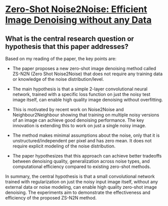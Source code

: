 # [Zero-Shot Noise2Noise: Efficient Image Denoising without any Data](https://arxiv.org/abs/2303.11253)

## What is the central research question or hypothesis that this paper addresses?

 Based on my reading of the paper, the key points are:

- The paper proposes a new zero-shot image denoising method called ZS-N2N (Zero Shot Noise2Noise) that does not require any training data or knowledge of the noise distribution/level. 

- The main hypothesis is that a simple 2-layer convolutional neural network, trained with a specific loss function on just the noisy test image itself, can enable high quality image denoising without overfitting.

- This is motivated by recent work on Noise2Noise and Neighbour2Neighbour showing that training on multiple noisy versions of an image can achieve good denoising performance. The key innovation is extending this to work on just a single noisy image.

- The method makes minimal assumptions about the noise, only that it is unstructured/independent per pixel and has zero mean. It does not require explicit modeling of the noise distribution.

- The paper hypothesizes that this approach can achieve better tradeoffs between denoising quality, generalization across noise types, and computational efficiency compared to existing zero-shot methods.

In summary, the central hypothesis is that a small convolutional network trained with regularization on just the noisy input image itself, without any external data or noise modeling, can enable high quality zero-shot image denoising. The experiments aim to demonstrate the effectiveness and efficiency of the proposed ZS-N2N method.
